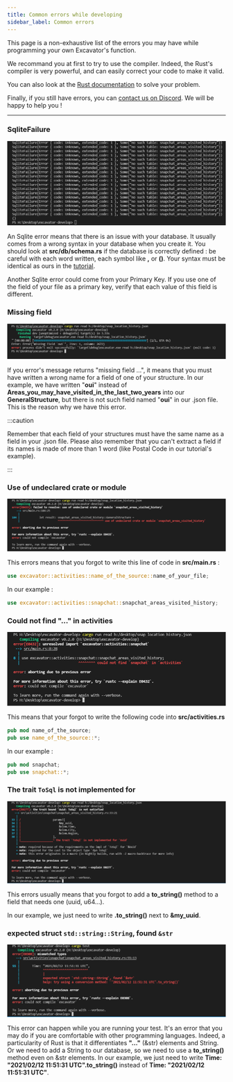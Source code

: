 ```yaml
---
title: Common errors while developing
sidebar_label: Common errors
---
```


This page is a non-exhaustive list of the errors you may have while programming your own Excavator's function.

We recommand you at first to try to use the compiler. Indeed, the Rust's compiler is very powerful, and can easily correct your code to make it valid.

You can also look at the [Rust documentation](https://doc.rust-lang.org/book/) to solve your problem.

Finally, if you still have errors, you can [contact us on Discord](https://discord.gg/HPFF83fTR4). We will be happy to help you !

---

### SqliteFailure

![img](./sqlite.png)

An Sqlite error means that there is an issue with your database. It usually comes from a wrong syntax in your database when you create it. You should look at **src/db/schema.rs** if the database is correctly defined : be careful with each word written, each symbol like **,** or **()**. Your syntax must be identical as ours in the [tutorial](tutorial).

Another Sqlite error could come from your Primary Key. If you use one of the field of your file as a primary key, verify that each value of this field is different.

### Missing field

![img](./unknown_field.png)

If you error's message returns "missing field ...", it means that you must have written a wrong name for a field of one of your structure. In our example, we have written "**oui**" instead of **Areas_you_may_have_visited_in_the_last_two_years** into our **GeneralStructure**, but there is not such field named "**oui**" in our .json file. This is the reason why we have this error.

:::caution

Remember that each field of your structures must have the same name as a field in your .json file. Please also remember that you can't extract a field if its names is made of more than 1 word (like Postal Code in our tutorial's example).

:::

### Use of undeclared crate or module

![img](./undeclared_crate.png)

This errors means that you forgot to write this line of code in **src/main.rs** :

```rust
use excavator::activities::name_of_the_source::name_of_your_file;
```

In our example :

```rust
use excavator::activities::snapchat::snapchat_areas_visited_history;
```

### Could not find "..." in activities

![img](./not_found.png)

This means that your forgot to write the following code into **src/activities.rs**

```rust
pub mod name_of_the_source;
pub use name_of_the_source::*;
```

In our example :

```rust
pub mod snapchat;
pub use snapchat::*;
```

### The trait `ToSql` is not implemented for

![img](./trait_sql.png)

This errors usually means that you forgot to add a **to_string()** method to a field that needs one (uuid, u64...).

In our example, we just need to write **.to_string()** next to **&my_uuid**.

### expected struct `std::string::String`, found `&str`

![img](./expected_string.png)

This error can happen while you are running your test. It's an error that you may do if you are comfortable with other programming languages. Indeed, a particularity of Rust is that it differentiates **"..."** (&str) elements and String. Or we need to add a String to our database, so we need to use a **to_string()** method even on &str elements.
In our example, we just need to write **Time: "2021/02/12 11:51:31 UTC".to_string()** instead of **Time: "2021/02/12 11:51:31 UTC"**.
